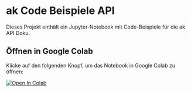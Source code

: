 # ak Code Beispiele API

Dieses Projekt enthält ein Jupyter-Notebook mit Code-Beispiele für die ak API Doku.

## Öffnen in Google Colab

Klicke auf den folgenden Knopf, um das Notebook in Google Colab zu öffnen:

[![Open In Colab](https://colab.research.google.com/assets/colab-badge.svg)](https://colab.research.google.com/github/steffi0202/arztkonsultation/blob/main/ak_Code_Beispiele.ipynb)

